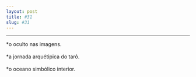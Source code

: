 ```yaml
---
layout: post
title: #31
slug: #31
---
```

---
<p class="description" style="text-align: justify;">
*o oculto nas imagens.
<br>
<br>
*a jornada arquétipica do tarô.
<br>
<br>
*o oceano simbólico interior.
<br>
<br>
